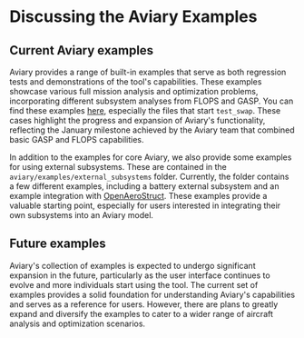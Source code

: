 # Discussing the Aviary Examples

## Current Aviary examples

Aviary provides a range of built-in examples that serve as both regression tests and demonstrations of the tool's capabilities.
These examples showcase various full mission analysis and optimization problems, incorporating different subsystem analyses from FLOPS and GASP.
You can find these examples [here](https://github.com/OpenMDAO/om-Aviary/tree/main/aviary/validation_cases/benchmark_tests), especially the files that start `test_swap`.
These cases highlight the progress and expansion of Aviary's functionality, reflecting the January milestone achieved by the Aviary team that combined basic GASP and FLOPS capabilities.

In addition to the examples for core Aviary, we also provide some examples for using external subsystems.
These are contained in the `aviary/examples/external_subsystems` folder.
Currently, the folder contains a few different examples, including a battery external subsystem and an example integration with [OpenAeroStruct](https://github.com/mdolab/OpenAerostruct/).
These examples provide a valuable starting point, especially for users interested in integrating their own subsystems into an Aviary model.

## Future examples

Aviary's collection of examples is expected to undergo significant expansion in the future, particularly as the user interface continues to evolve and more individuals start using the tool.
The current set of examples provides a solid foundation for understanding Aviary's capabilities and serves as a reference for users.
However, there are plans to greatly expand and diversify the examples to cater to a wider range of aircraft analysis and optimization scenarios.
